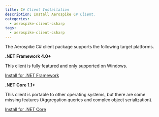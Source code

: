 ```yaml
---
title: C# Client Installation
description: Install Aerospike C# Client. 
categories:
  - aerospike-client-csharp
tags:
  - aerospike-client-csharp
---
```


The Aerospike C# client package supports the following target platforms.

**.NET Framework 4.0+**

This client is fully featured and only supported on Windows.

<div class="text-center">
<a class="button primary" href="/docs/client/csharp/install/install_framework.html">Install for .NET Framework</a>
</div>

**.NET Core 1.1+**

This client is portable to other operating systems, but there are some
missing features (Aggregation queries and complex object serialization).

<div class="text-center">
<a class="button primary" href="/docs/client/csharp/install/install_core.html">Install for .NET Core</a>
</div>
